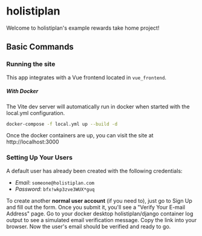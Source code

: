 # holistiplan

Welcome to holistiplan's example rewards take home project!

## Basic Commands

### Running the site

This app integrates with a Vue frontend located in `vue_frontend`.

##### With Docker

The Vite dev server will automatically run in docker when started with the local.yml configuration.

```sh
docker-compose -f local.yml up --build -d
```

Once the docker containers are up, you can visit the site at http://localhost:3000

### Setting Up Your Users

A default user has already been created with the following credentials:

- _Email_: `someone@holistiplan.com`
- _Password_: `bfx!wkp3zve3WUX*guq`

To create another **normal user account** (if you need to), just go to Sign Up and fill out the form. Once you submit it,
you'll see a "Verify Your E-mail Address" page. Go to your docker desktop holistiplan/django container log output
to see a simulated email verification message. Copy the link into your browser. Now the user's email should be
verified and ready to go.
